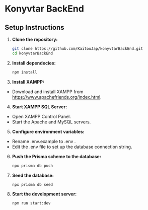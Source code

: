 # Konyvtar BackEnd

## Setup Instructions

1. **Clone the repository:**
   ```bash
   git clone https://github.com/KaitouJap/konyvtarBackEnd.git
   cd konyvtarBackEnd

2. **Install dependecies:**
   ```bash
   npm install

3. **Install XAMPP:**
  - Download and install XAMPP from https://www.apachefriends.org/index.html.

4. **Start XAMPP SQL Server:**
  - Open XAMPP Control Panel.
  - Start the Apache and MySQL servers.

5. **Configure environment variables:**
  - Rename .env.example to .env .
  - Edit the .env file to set up the database connection string.

6. **Push the Prisma scheme to the database:**
    ```bash
    npx prisma db push

7. **Seed the database:**
    ```bash
    npx prisma db seed

8. **Start the development server:**
    ```bash
    npm run start:dev